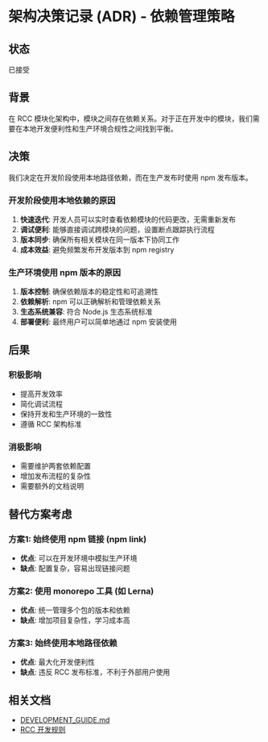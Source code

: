 # 架构决策记录 (ADR) - 依赖管理策略

## 状态
已接受

## 背景
在 RCC 模块化架构中，模块之间存在依赖关系。对于正在开发中的模块，我们需要在本地开发便利性和生产环境合规性之间找到平衡。

## 决策
我们决定在开发阶段使用本地路径依赖，而在生产发布时使用 npm 发布版本。

### 开发阶段使用本地依赖的原因

1. **快速迭代**: 开发人员可以实时查看依赖模块的代码更改，无需重新发布
2. **调试便利**: 能够直接调试跨模块的问题，设置断点跟踪执行流程
3. **版本同步**: 确保所有相关模块在同一版本下协同工作
4. **成本效益**: 避免频繁发布开发版本到 npm registry

### 生产环境使用 npm 版本的原因

1. **版本控制**: 确保依赖版本的稳定性和可追溯性
2. **依赖解析**: npm 可以正确解析和管理依赖关系
3. **生态系统兼容**: 符合 Node.js 生态系统标准
4. **部署便利**: 最终用户可以简单地通过 npm 安装使用

## 后果

### 积极影响
- 提高开发效率
- 简化调试流程
- 保持开发和生产环境的一致性
- 遵循 RCC 架构标准

### 消极影响
- 需要维护两套依赖配置
- 增加发布流程的复杂性
- 需要额外的文档说明

## 替代方案考虑

### 方案1: 始终使用 npm 链接 (npm link)
- **优点**: 可以在开发环境中模拟生产环境
- **缺点**: 配置复杂，容易出现链接问题

### 方案2: 使用 monorepo 工具 (如 Lerna)
- **优点**: 统一管理多个包的版本和依赖
- **缺点**: 增加项目复杂性，学习成本高

### 方案3: 始终使用本地路径依赖
- **优点**: 最大化开发便利性
- **缺点**: 违反 RCC 发布标准，不利于外部用户使用

## 相关文档
- [DEVELOPMENT_GUIDE.md](DEVELOPMENT_GUIDE.md)
- [RCC 开发规则](/Users/fanzhang/Documents/github/rcc/CLAUDE.md)